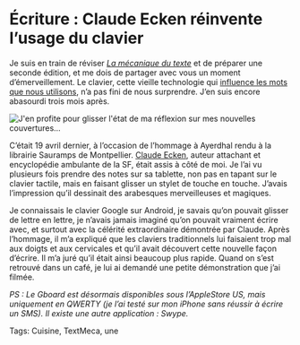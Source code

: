 # Écriture : Claude Ecken réinvente l’usage du clavier

Je suis en train de réviser [*La mécanique du texte*](http://tcrouzet.com/la-mecanique-du-texte/) et de préparer une seconde édition, et me dois de partager avec vous un moment d’émerveillement. Le clavier, cette vieille technologie qui [influence les mots que nous utilisons](https://www.newscientist.com/article/2085334-the-layout-of-qwerty-keyboards-shapes-our-feelings-about-words/), n’a pas fini de nous surprendre. J’en suis encore abasourdi trois mois après.

![J'en profite pour glisser l'état de ma réflexion sur mes nouvelles couvertures…](http://tcrouzet.comhttps://tcrouzet.com/images_tc/2016/07/coverauto5-600x306.jpg)

C’était 19 avril dernier, à l’occasion de l’hommage à Ayerdhal rendu à la librairie Sauramps de Montpellier. [Claude Ecken](https://fr.wikipedia.org/wiki/Claude_Ecken), auteur attachant et encyclopédie ambulante de la SF, était assis à côté de moi. Je l’ai vu plusieurs fois prendre des notes sur sa tablette, non pas en tapant sur le clavier tactile, mais en faisant glisser un stylet de touche en touche. J’avais l’impression qu’il dessinait des arabesques merveilleuses et magiques.

Je connaissais le clavier Google sur Android, je savais qu’on pouvait glisser de lettre en lettre, je n’avais jamais imaginé qu’on pouvait vraiment écrire avec, et surtout avec la célérité extraordinaire démontrée par Claude. Après l’hommage, il m’a expliqué que les claviers traditionnels lui faisaient trop mal aux doigts et aux cervicales et qu’il avait découvert cette nouvelle façon d’écrire. Il m’a juré qu’il était ainsi beaucoup plus rapide. Quand on s’est retrouvé dans un café, je lui ai demandé une petite démonstration que j’ai filmée.

*PS : Le Gboard est désormais disponibles sous l’AppleStore US, mais uniquement en QWERTY (je l’ai testé sur mon iPhone sans réussir à écrire un SMS). Il existe une autre application : Swype.*

Tags: Cuisine, TextMeca, une
